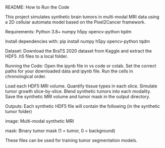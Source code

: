 README: How to Run the Code

This project simulates synthetic brain tumors in multi-modal MRI data using a 2D cellular automata model based on the Pixel2Cancer framework.

Requirements:
Python 3.8+
numpy
h5py
opencv-python
tqdm

Install dependencies with:
pip install numpy h5py opencv-python tqdm

Dataset:
Download the BraTS 2020 dataset from Kaggle and extract the HDF5 .h5 files to a local folder.

Running the Code:
Open the ipynb file in vs code or colab.
Set the correct paths for your downloaded data and ipynb file.
Run the cells in chronological order.

Load each HDF5 MRI volume.
Quantify tissue types in each slice.
Simulate tumor growth slice-by-slice.
Blend synthetic tumors into each modality.
Save the synthetic MRI volume and tumor mask in the output directory.

Outputs:
Each synthetic HDF5 file will contain the following (in the synthetic tumor folder)

image: Multi-modal synthetic MRI

mask: Binary tumor mask (1 = tumor, 0 = background)

These files can be used for training tumor segmentation models.
